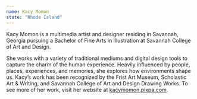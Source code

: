 ```yaml
---
name: Kacy Momon
state: "Rhode Island"
---
```


Kacy Momon is a multimedia artist and designer residing in Savannah,
Georgia pursuing a Bachelor of Fine Arts in Illustration at Savannah
College of Art and Design.

She works with a variety of traditional mediums and digital design
tools to capture the charm of the human experience. Heavily influenced
by people, places, experiences, and memories, she explores how
environments shape us. Kacy’s work has been recognized by the Frist Art
Museum, Scholastic Art & Writing, and Savannah College of Art and Design Drawing Works. To see more of her work, visit her website at [kacymomon.pixpa.com](https://kacymomon.pixpa.com).
